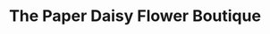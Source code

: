 ---
title: "The Paper Daisy Flower Boutique"
url: /columbus/the-paper-daisy-flower-boutique/
shop: clothes
---